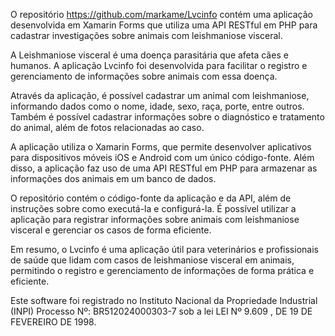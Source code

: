 O repositório https://github.com/markame/Lvcinfo contém uma aplicação desenvolvida em Xamarin Forms que utiliza uma API RESTful em PHP para cadastrar investigações sobre animais com leishmaniose visceral.

A Leishmaniose visceral é uma doença parasitária que afeta cães e humanos. A aplicação Lvcinfo foi desenvolvida para facilitar o registro e gerenciamento de informações sobre animais com essa doença.

Através da aplicação, é possível cadastrar um animal com leishmaniose, informando dados como o nome, idade, sexo, raça, porte, entre outros. Também é possível cadastrar informações sobre o diagnóstico e tratamento do animal, além de fotos  relacionadas ao caso.

A aplicação utiliza o Xamarin Forms, que permite desenvolver aplicativos para dispositivos móveis iOS e Android com um único código-fonte. Além disso, a aplicação faz uso de uma API RESTful em PHP para armazenar as informações dos animais em um banco de dados.

O repositório contém o código-fonte da aplicação e da API, além de instruções sobre como executá-la e configurá-la. É possível utilizar a aplicação para registrar informações sobre animais com leishmaniose visceral e gerenciar os casos de forma eficiente.

Em resumo, o Lvcinfo é uma aplicação útil para veterinários e profissionais de saúde que lidam com casos de leishmaniose visceral em animais, permitindo o registro e gerenciamento de informações de forma prática e eficiente.

Este software foi registrado no Instituto Nacional da Propriedade Industrial (INPI) Processo Nº: BR512024000303-7 sob a lei LEI Nº 9.609 , DE 19 DE FEVEREIRO DE 1998.
